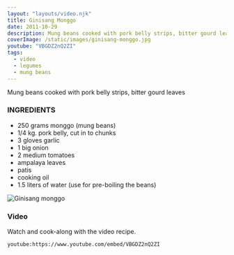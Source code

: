```yaml
---
layout: "layouts/video.njk"
title: Ginisang Monggo
date: 2011-10-29
description: Mung beans cooked with pork belly strips, bitter gourd leaves
coverImage: /static/images/ginisang-monggo.jpg
youtube: "VBGDZ2nQ2ZI"
tags:
  - video
  - legumes
  - mung beans
---
```


Mung beans cooked with pork belly strips, bitter gourd leaves

### INGREDIENTS
* 250 grams monggo (mung beans)
* 1/4 kg. pork belly, cut in to chunks
* 3 gloves garlic
* 1 big onion
* 2 medium tomatoes
* ampalaya leaves
* patis
* cooking oil
* 1.5 liters of water (use for pre-boiling the beans)

![Ginisang monggo](/images/ginisang-monggo.jpg)

### Video
Watch and cook-along with the video recipe.

`youtube:https://www.youtube.com/embed/VBGDZ2nQ2ZI`